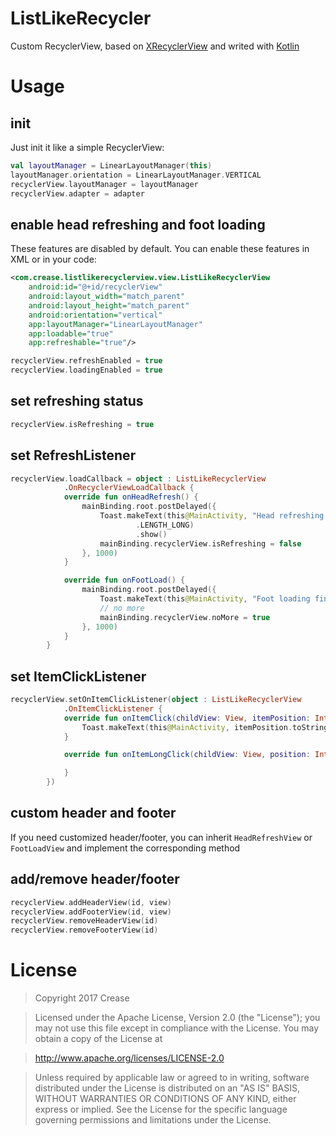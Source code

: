 # ListLikeRecycler
Custom RecyclerView, based on [XRecyclerView](https://github.com/jianghejie/XRecyclerView) and writed with [Kotlin](https://github.com/JetBrains/kotlin)

# Usage

## init
Just init it like a simple RecyclerView:
``` Kotlin
val layoutManager = LinearLayoutManager(this)
layoutManager.orientation = LinearLayoutManager.VERTICAL
recyclerView.layoutManager = layoutManager
recyclerView.adapter = adapter
```

## enable head refreshing and foot loading
These features are disabled by default. You can enable these features in XML or in your code:

``` xml
<com.crease.listlikerecyclerview.view.ListLikeRecyclerView
    android:id="@+id/recyclerView"
    android:layout_width="match_parent"
    android:layout_height="match_parent"
    android:orientation="vertical"
    app:layoutManager="LinearLayoutManager"
    app:loadable="true"
    app:refreshable="true"/>
```

``` Kotlin
recyclerView.refreshEnabled = true
recyclerView.loadingEnabled = true
```

## set refreshing status
``` Kotlin
recyclerView.isRefreshing = true
```

## set RefreshListener
``` Kotlin
recyclerView.loadCallback = object : ListLikeRecyclerView
            .OnRecyclerViewLoadCallback {
            override fun onHeadRefresh() {
                mainBinding.root.postDelayed({
                    Toast.makeText(this@MainActivity, "Head refreshing finished", Toast
                            .LENGTH_LONG)
                            .show()
                    mainBinding.recyclerView.isRefreshing = false
                }, 1000)
            }

            override fun onFootLoad() {
                mainBinding.root.postDelayed({
                    Toast.makeText(this@MainActivity, "Foot loading finished", Toast.LENGTH_LONG).show()
                    // no more
                    mainBinding.recyclerView.noMore = true
                }, 1000)
            }
        }
```

## set ItemClickListener
``` Kotlin
recyclerView.setOnItemClickListener(object : ListLikeRecyclerView
            .OnItemClickListener {
            override fun onItemClick(childView: View, itemPosition: Int) {
                Toast.makeText(this@MainActivity, itemPosition.toString(), Toast.LENGTH_LONG).show()
            }

            override fun onItemLongClick(childView: View, position: Int) {

            }
        })
```

## custom header and footer
If you need customized header/footer, you can inherit `HeadRefreshView` or `FootLoadView` and implement the corresponding method

## add/remove header/footer
``` Kotlin
recyclerView.addHeaderView(id, view)
recyclerView.addFooterView(id, view)
recyclerView.removeHeaderView(id)
recyclerView.removeFooterView(id)
```

# License

>Copyright 2017 Crease

>Licensed under the Apache License, Version 2.0 (the "License");
you may not use this file except in compliance with the License.
You may obtain a copy of the License at

>   http://www.apache.org/licenses/LICENSE-2.0

>Unless required by applicable law or agreed to in writing, software
distributed under the License is distributed on an "AS IS" BASIS,
WITHOUT WARRANTIES OR CONDITIONS OF ANY KIND, either express or implied.
See the License for the specific language governing permissions and
limitations under the License.
